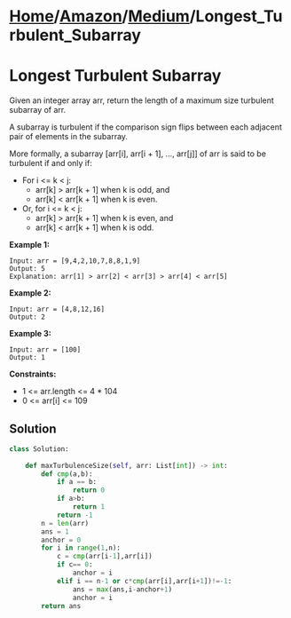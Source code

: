 # [Home](./../..)/[Amazon](./..)/[Medium](./)/Longest_Turbulent_Subarray
<h1>Longest Turbulent Subarray</h1>

<p>
Given an integer array arr, return the length of a maximum size turbulent subarray of arr.
</p>
<p>
A subarray is turbulent if the comparison sign flips between each adjacent pair of elements in the subarray.
</p>
<p>
More formally, a subarray [arr[i], arr[i + 1], ..., arr[j]] of arr is said to be turbulent if and only if:
</p>

- For i <= k < j:
  - arr[k] > arr[k + 1] when k is odd, and
  - arr[k] < arr[k + 1] when k is even.
- Or, for i <= k < j:
  - arr[k] > arr[k + 1] when k is even, and
  - arr[k] < arr[k + 1] when k is odd.
</p>

<b>Example 1:</b>

    Input: arr = [9,4,2,10,7,8,8,1,9]
    Output: 5
    Explanation: arr[1] > arr[2] < arr[3] > arr[4] < arr[5]

<b>Example 2:</b>

    Input: arr = [4,8,12,16]
    Output: 2

<b>Example 3:</b>

    Input: arr = [100]
    Output: 1

<b>Constraints:</b>

- 1 <= arr.length <= 4 * 104
- 0 <= arr[i] <= 109

<h2>Solution</h2>

```python
class Solution:
    
    def maxTurbulenceSize(self, arr: List[int]) -> int:
        def cmp(a,b):
            if a == b:
                return 0
            if a>b:
                return 1
            return -1
        n = len(arr)
        ans = 1
        anchor = 0
        for i in range(1,n):
            c = cmp(arr[i-1],arr[i])
            if c== 0:
                anchor = i
            elif i == n-1 or c*cmp(arr[i],arr[i+1])!=-1:
                ans = max(ans,i-anchor+1)
                anchor = i
        return ans
```
